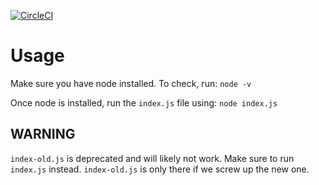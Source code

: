 [![CircleCI](https://circleci.com/gh/Mazopolis/Mazopolis-Multiplayer-Server.svg?style=svg)](https://circleci.com/gh/Mazopolis/Mazopolis-Multiplayer-Server)

# Usage
Make sure you have node installed. To check, run:
`node -v `

Once node is installed, run the `index.js` file using:
`node index.js`

## **WARNING**
`index-old.js` is deprecated and will likely not work. Make sure to run `index.js` instead. `index-old.js` is only there if we screw up the new one.
